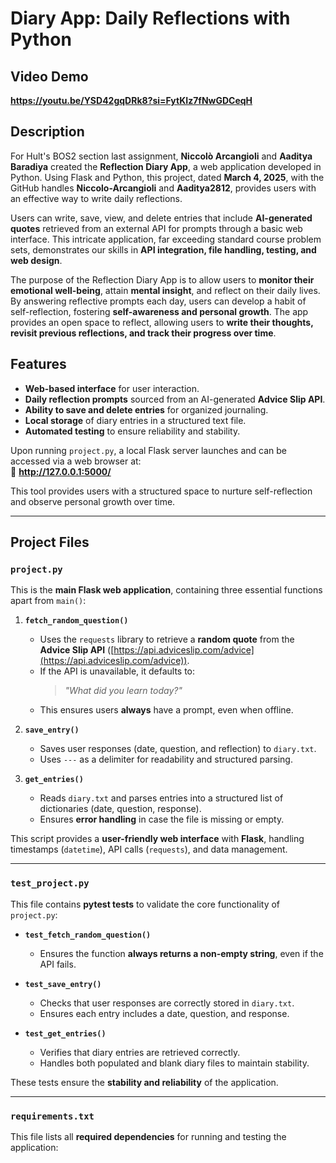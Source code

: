 # Diary App: Daily Reflections with Python  

## Video Demo  
**https://youtu.be/YSD42gqDRk8?si=FytKIz7fNwGDCeqH**  

## Description  
For Hult's BOS2 section last assignment, **Niccolò Arcangioli** and **Aaditya Baradiya** created the **Reflection Diary App**, a web application developed in Python. Using Flask and Python, this project, dated **March 4, 2025**, with the GitHub handles **Niccolo-Arcangioli** and **Aaditya2812**, provides users with an effective way to write daily reflections.  

Users can write, save, view, and delete entries that include **AI-generated quotes** retrieved from an external API for prompts through a basic web interface. This intricate application, far exceeding standard course problem sets, demonstrates our skills in **API integration, file handling, testing, and web design**.  

The purpose of the Reflection Diary App is to allow users to **monitor their emotional well-being**, attain **mental insight**, and reflect on their daily lives. By answering reflective prompts each day, users can develop a habit of self-reflection, fostering **self-awareness and personal growth**. The app provides an open space to reflect, allowing users to **write their thoughts, revisit previous reflections, and track their progress over time**.  

## Features  
- **Web-based interface** for user interaction.  
- **Daily reflection prompts** sourced from an AI-generated **Advice Slip API**.  
- **Ability to save and delete entries** for organized journaling.  
- **Local storage** of diary entries in a structured text file.  
- **Automated testing** to ensure reliability and stability.  

Upon running `project.py`, a local Flask server launches and can be accessed via a web browser at:  
📍 **http://127.0.0.1:5000/**  

This tool provides users with a structured space to nurture self-reflection and observe personal growth over time.  

---

## Project Files  

### `project.py`  
This is the **main Flask web application**, containing three essential functions apart from `main()`:  

1. **`fetch_random_question()`**  
   - Uses the `requests` library to retrieve a **random quote** from the **Advice Slip API** ([https://api.adviceslip.com/advice](https://api.adviceslip.com/advice)).  
   - If the API is unavailable, it defaults to:  
     > *"What did you learn today?"*  
   - This ensures users **always** have a prompt, even when offline.  

2. **`save_entry()`**  
   - Saves user responses (date, question, and reflection) to `diary.txt`.  
   - Uses `---` as a delimiter for readability and structured parsing.  

3. **`get_entries()`**  
   - Reads `diary.txt` and parses entries into a structured list of dictionaries (date, question, response).  
   - Ensures **error handling** in case the file is missing or empty.  

This script provides a **user-friendly web interface** with **Flask**, handling timestamps (`datetime`), API calls (`requests`), and data management.  

---

### `test_project.py`  
This file contains **pytest tests** to validate the core functionality of `project.py`:  

- **`test_fetch_random_question()`**  
  - Ensures the function **always returns a non-empty string**, even if the API fails.  

- **`test_save_entry()`**  
  - Checks that user responses are correctly stored in `diary.txt`.  
  - Ensures each entry includes a date, question, and response.  

- **`test_get_entries()`**  
  - Verifies that diary entries are retrieved correctly.  
  - Handles both populated and blank diary files to maintain stability.  

These tests ensure the **stability and reliability** of the application.  

---

### `requirements.txt`  
This file lists all **required dependencies** for running and testing the application:  
